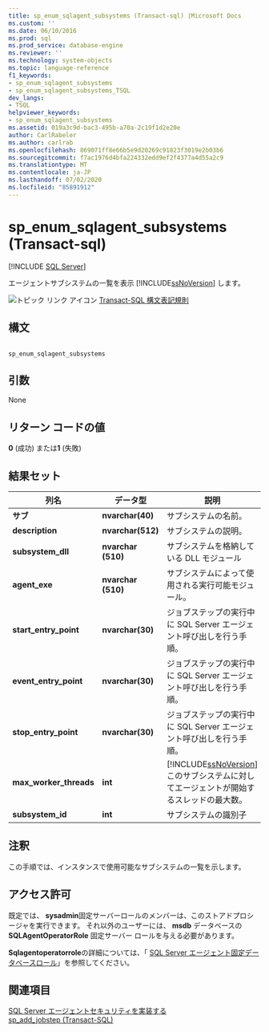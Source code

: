 ```yaml
---
title: sp_enum_sqlagent_subsystems (Transact-sql) |Microsoft Docs
ms.custom: ''
ms.date: 06/10/2016
ms.prod: sql
ms.prod_service: database-engine
ms.reviewer: ''
ms.technology: system-objects
ms.topic: language-reference
f1_keywords:
- sp_enum_sqlagent_subsystems
- sp_enum_sqlagent_subsystems_TSQL
dev_langs:
- TSQL
helpviewer_keywords:
- sp_enum_sqlagent_subsystems
ms.assetid: 019a3c9d-bac3-495b-a70a-2c19f1d2e20e
author: CarlRabeler
ms.author: carlrab
ms.openlocfilehash: 869071ff8e66b5e9d20269c91823f3019e2b03b6
ms.sourcegitcommit: f7ac1976d4bfa224332edd9ef2f4377a4d55a2c9
ms.translationtype: MT
ms.contentlocale: ja-JP
ms.lasthandoff: 07/02/2020
ms.locfileid: "85891912"
---
```

# <a name="sp_enum_sqlagent_subsystems-transact-sql"></a>sp_enum_sqlagent_subsystems (Transact-sql)
[!INCLUDE [SQL Server](../../includes/applies-to-version/sqlserver.md)]

  エージェントサブシステムの一覧を表示 [!INCLUDE[ssNoVersion](../../includes/ssnoversion-md.md)] します。  
  
 ![トピック リンク アイコン](../../database-engine/configure-windows/media/topic-link.gif "トピック リンク アイコン") [Transact-SQL 構文表記規則](../../t-sql/language-elements/transact-sql-syntax-conventions-transact-sql.md)  
  
## <a name="syntax"></a>構文  
  
```  
  
sp_enum_sqlagent_subsystems  
```  
  
## <a name="arguments"></a>引数  
 None  
  
## <a name="return-code-values"></a>リターン コードの値  
 **0** (成功) または**1** (失敗)  
  
## <a name="result-sets"></a>結果セット  
  
|列名|データ型|説明|  
|-----------------|---------------|-----------------|  
|**サブ**|**nvarchar(40)**|サブシステムの名前。|  
|**description**|**nvarchar(512)**|サブシステムの説明。|  
|**subsystem_dll**|**nvarchar (510)**|サブシステムを格納している DLL モジュール|  
|**agent_exe**|**nvarchar (510)**|サブシステムによって使用される実行可能モジュール。|  
|**start_entry_point**|**nvarchar(30)**|ジョブステップの実行中に SQL Server エージェント呼び出しを行う手順。|  
|**event_entry_point**|**nvarchar(30)**|ジョブステップの実行中に SQL Server エージェント呼び出しを行う手順。|  
|**stop_entry_point**|**nvarchar(30)**|ジョブステップの実行中に SQL Server エージェント呼び出しを行う手順。|  
|**max_worker_threads**|**int**|[!INCLUDE[ssNoVersion](../../includes/ssnoversion-md.md)]このサブシステムに対してエージェントが開始するスレッドの最大数。|  
|**subsystem_id**|**int**|サブシステムの識別子|  
  
## <a name="remarks"></a>注釈  
 この手順では、インスタンスで使用可能なサブシステムの一覧を示します。  
  
## <a name="permissions"></a>アクセス許可  
 既定では、 **sysadmin**固定サーバーロールのメンバーは、このストアドプロシージャを実行できます。 それ以外のユーザーには、 **msdb** データベースの **SQLAgentOperatorRole** 固定サーバー ロールを与える必要があります。  
  
 **Sqlagentoperatorrole**の詳細については、「 [SQL Server エージェント固定データベースロール](../../ssms/agent/sql-server-agent-fixed-database-roles.md)」を参照してください。  
  
## <a name="see-also"></a>関連項目  
 [SQL Server エージェントセキュリティを実装する](../../ssms/agent/implement-sql-server-agent-security.md)   
 [sp_add_jobstep &#40;Transact-SQL&#41;](../../relational-databases/system-stored-procedures/sp-add-jobstep-transact-sql.md)  
  
  
